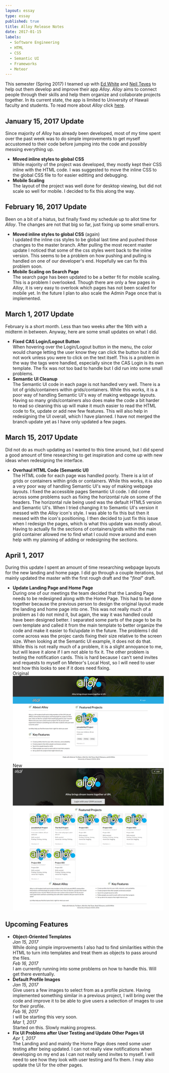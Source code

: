 ```yaml
---
layout: essay
type: essay
published: true
title: Alloy Release Notes
date: 2017-01-15
labels:
  - Software Engineering
  - HTML
  - CSS
  - Semantic UI
  - Frameworks
  - Meteor
---
```


This semester (Spring 2017) I teamed up with [Ed White](https://spyhi.github.io/) and [Neil Teves](https://neilnthings.github.io/) to help out them develop and improve their app <i>Alloy</i>. <i>Alloy</i> aims to connect people through their skills and help them organize and collaborate projects together. In its current state, the app is limited to University of Hawaii faculty and students. To read more about <i>Alloy</i> click [here](https://alloyteams.github.io/).

## January 15, 2017 Update

Since majority of <i>Alloy</i> has already been developed, most of my time spent over the past week was to do simple improvements to get myself accustomed to their code before jumping into the code and possibly messing everything up.

<ul>
  <li><strong>Moved inline styles to global CSS</strong>
  <br />
  While majority of the project was developed, they mostly kept their CSS inline with the HTML code. I was suggested to move the inline CSS to the global CSS file to for easier editting and debugging.
  </li>
  <li><strong>Mobile Scaling</strong>
  <br />
  The layout of the project was well done for desktop viewing, but did not scale so well for mobile. I decided to fix this along the way.
  </li> 
</ul>

## February 16, 2017 Update

Been on a bit of a hiatus, but finally fixed my schedule up to allot time for <i>Alloy</i>. The changes are not that big so far, just fixing up some small errors.

<ul>
  <li><strong>Moved inline styles to global CSS</strong> (again)
  <br />
  I updated the inline css styles to be global last time and pushed those changes to the master branch. After pulling the  most recent master update I noticed that some of the css styles went back to the inline version. This seems to be a      problem on how pushing and pulling is handled on one of our developer's end. Hopefully we can fix this problem soon.
  </li>
  <li><strong>Mobile Scaling on Search Page</strong>
  <br />
  The search page has been updated to be a better fit for mobile scaling. This is a problem I overlooked. Though there are only a few pages in <i>Alloy</i>, it is very easy to overlook which pages has not been scaled for mobile yet. In the future I plan to also scale the Admin Page once that is implemented.
  </li>
</ul>

## March 1, 2017 Update

February is a short month. Less than two weeks after the 16th with a midterm in between. Anyway, here are some small updates on what I did.

<ul>
  <li><strong>Fixed CAS Login/Logout Button</strong>
  <br />
  When hovering over the Login/Logout button in the menu, the color would change letting the user know they can click the button but it did not work unless you were to click on the text itself. This is a problem in the way the tags were handled, especially since the CAS Login is its own template. The fix was not too bad to handle but I did run into some small problems.
  </li>
  <li><strong>Semantic UI Cleanup</strong>
  <br />
  The Semantic UI code in each page is not handled very well. There is a lot of grids/containers within grids/containers. While this works, it is a poor way of handling Semantic UI's way of making webpage layouts. Having so many grids/containers also does make the code a bit harder to read so cleaning this up will make it much easier to read the HTML code to fix, update or add new few features. This will also help in redesigning the UI overall, which I have planned. I have not merged the branch update yet as I have only updated a few pages.
  </li>
</ul>

## March 15, 2017 Update

Did not do as much updating as I wanted to this time around, but I did spend a good amount of time researching to get inspiration and come up with new ideas when redesigning the interface.

<ul>
  <li><strong>Overhaul HTML Code (Semantic UI)</strong>
  <br />
  The HTML code for each page was handled poorly. There is a lot of grids or containers within grids or containers. While this works, it is also a very poor way of handling Semantic UI's way of making webpage layouts. I fixed the accessible pages Semantic UI code. I did come across some problems such as fixing the horizontal rule on some of the headers. The horizontal rule being used was the default HTML5 version and Semantic UI's. When I tried changing it to Semantic UI's version it messed with the <em>Alloy</em> icon's style. I was able to fix this but then it messed with the icon's positioning. I then decided to just fix this issue when I redesign the pages, which is what this update was mostly about. Having to actually fix the sections of containers/grids within the main grid container allowed me to find what I could move around and even help with my planning of adding or redesigning the sections.
  </li>
</ul>

## April 1, 2017

During this update I spent an amount of time researching webpage layouts for the new landing and home page. I did go through a couple iterations, but mainly updated the master with the first rough draft and the "<em>final</em>" draft.

<ul>
  <li><strong>Update Landing Page and Home Page</strong>
  <br />
  During one of our meetings the team decided that the Landing Page needs to be redesigned along with the Home Page. This had to be done together because the previous person to design the original layout made the landing and home page into one. This was not really much of a problem as I do not mind it, but again, the way it was handled could have been designed better. I separated some parts of the page to be its own template and called it from the main template to better organize the code and make it easier to fix/update in the future. The problems I did come across was the projec cards fixing their size relative to the screen size. When looking at the Semantic UI example, it does not do that. While this is not really much of a problem, it is a slight annoyance to me, but will leave it alone if I am not able to fix it. The other problem is testing the notification cards. This is hard because I can't send invites and requests to myself on Meteor's Local Host, so I will need to user test how this looks to see if it does need fixing.
  <div class="ui two column grid container">
    <div class="column">Original<img class="ui medium image" src="../images/landing-original.png"></div>
    <div class="column">New<img class="ui medium image" src="../images/landing-draft001.png"></div>
  </div>
  </li>
</ul>
  

## Upcoming Features

<ul>
  <li><strong>Object-Oriented Templates</strong>
  <br />
  <em>Jan 15, 2017</em>
  <br />
  While doing simple improvements I also had to find similarities within the HTML to turn into templates and treat them as objects to pass around the files.
  <br />
  <em>Feb 16, 2017</em>
  <br />
  I am currently running into some problems on how to handle this. Will get there eventually.
  </li>
  <li><strong>Default Profile Images</strong>
  <br />
  <em>Jan 15, 2017</em>
  <br />
  Give users a few images to select from as a profile picture. Having implemented something similar in a previous project, I will bring over the code and improve it to be able to give users a selection of images to use for their profile.
  <br />
  <em>Feb 16, 2017</em>
  <br />
  I will be starting this very soon.
  <br />
  <em>Mar 1, 2017</em>
  <br />
  Started on this. Slowly making progress.
  </li>
  <li><strong>Fix UI Problems after User Testing and Update Other Pages UI</strong>
  <br />
  <em>Apr 1, 2017</em>
  <br />The Landing and and mainly the Home Page does need some user testing after being updated. I can not really view notifications when developing on my end as I can not really send invites to myself. I will need to see how they look with user testing and fix them. I may also update the UI for the other pages.
  </li>
</ul>
